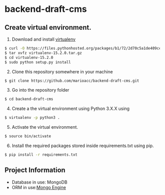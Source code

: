 # backend-draft-cms

## Create virtual environment.
1. Download and install [virtualenv](https://virtualenv.pypa.io/)
```bash
$ curl -O https://files.pythonhosted.org/packages/b1/72/2d70c5a1de409ceb3a27ff2ec007ecdd5cc52239e7c74990e32af57affe9/virtualenv-15.2.0.tar.gz
$ tar xvfz virtualenv-15.2.0.tar.gz
$ cd virtualenv-15.2.0
$ sudo python setup.py install
``` 
2. Clone this repository somewhere in your machine
```bash
$ git clone https://github.com/marioacc/backend-draft-cms.git
```
3. Go into the repository folder
```bash
$ cd backend-draft-cms
```
4. Create a the virtual environment using Python 3.X.X using 
```bash
$ virtualenv -p python3 .
```  
5. Activate the virtual environment.
```bash
$ source bin/activate
```  
6. Install the required packages stored inside requirements.txt using pip.
```bash
$ pip install -r requirements.txt
```  

## Project Information

* Database in use: MongoDB
* ORM in use:[Mongo Engine](http://mongoengine.org/)